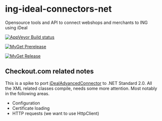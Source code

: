 # ing-ideal-connectors-net
Opensource tools and API to connect webshops and merchants to ING using iDeal

[![AppVeyor Build status](https://ci.appveyor.com/api/projects/status/asev7lip46v816eo/branch/master?svg=true)](https://ci.appveyor.com/project/vladimir-aleksandrov-cko/ing-ideal-connectors-net)

[![MyGet Prerelease](https://img.shields.io/myget/wlad/vpre/iDealAdvancedConnector.svg)](https://www.myget.org/feed/wlad/package/nuget/iDealAdvancedConnector)

[![MyGet Release](https://img.shields.io/myget/wlad/vpre/iDealAdvancedConnector.svg)](https://www.myget.org/feed/wlad/package/nuget/iDealAdvancedConnector)


## Checkout.com related notes

This is a spike to port [iDealAdvancedConnector](iDealAdvancedConnector) to .NET Standard 2.0. All the XML related classes compile, [](iDealAdvancedConnector/Connector.cs) needs some more attention. Most notably in the following areas.

- Configuration
- Certificate loading
- HTTP requests (we want to use HttpClient)
